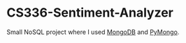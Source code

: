 # CS336-Sentiment-Analyzer

Small NoSQL project where I used [MongoDB](https://www.mongodb.org/) and [PyMongo](https://api.mongodb.org/python/current/).
